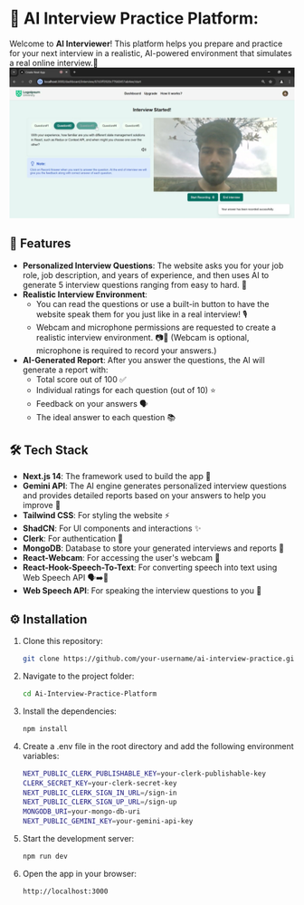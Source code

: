 # 🎤 AI Interview Practice Platform:

Welcome to **AI Interviewer**! This platform helps you prepare and practice for your next interview in a realistic, AI-powered environment that simulates a real online interview.🌟
![](./app/screenshot.png)


## 🚀 Features

- **Personalized Interview Questions**: The website asks you for your job role, job description, and years of experience, and then uses AI to generate 5 interview questions ranging from easy to hard. 📝
- **Realistic Interview Environment**: 
  - You can read the questions or use a built-in button to have the website speak them for you just like in a real interview! 🎙️
  - Webcam and microphone permissions are requested to create a realistic interview environment. 📷🎤 (Webcam is optional, microphone is required to record your answers.)
- **AI-Generated Report**: After you answer the questions, the AI will generate a report with:
  - Total score out of 100 ✅
  - Individual ratings for each question (out of 10) ⭐
  - Feedback on your answers 🗣️
  - The ideal answer to each question 📚

## 🛠️ Tech Stack

- **Next.js 14**: The framework used to build the app 🚀
- **Gemini API**: The AI engine generates personalized interview questions and provides detailed reports based on your answers to help you improve 🤖
- **Tailwind CSS**: For styling the website ⚡
- **ShadCN**: For UI components and interactions ✨
- **Clerk**: For authentication 🔐
- **MongoDB**: Database to store your generated interviews and reports 💾
- **React-Webcam**: For accessing the user's webcam 📸
- **React-Hook-Speech-To-Text**: For converting speech into text using Web Speech API 🗣️➡️📝
- **Web Speech API**: For speaking the interview questions to you 🎤

## ⚙️ Installation

1. Clone this repository:
   ```bash
   git clone https://github.com/your-username/ai-interview-practice.git
2. Navigate to the project folder:
   ```bash
   cd Ai-Interview-Practice-Platform
3. Install the dependencies:
    ```bash
    npm install
4. Create a .env file in the root directory and add the following environment variables:
    ```bash
    NEXT_PUBLIC_CLERK_PUBLISHABLE_KEY=your-clerk-publishable-key
    CLERK_SECRET_KEY=your-clerk-secret-key
    NEXT_PUBLIC_CLERK_SIGN_IN_URL=/sign-in
    NEXT_PUBLIC_CLERK_SIGN_UP_URL=/sign-up
    MONGODB_URI=your-mongo-db-uri
    NEXT_PUBLIC_GEMINI_KEY=your-gemini-api-key
5. Start the development server:
    ```bash
    npm run dev
6. Open the app in your browser:
    ```bash
    http://localhost:3000
